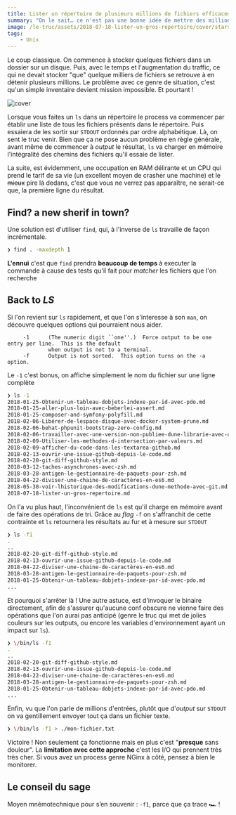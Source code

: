 ```yaml
---
title: Lister un répertoire de plusieurs millions de fichiers efficacement
summary: "On le sait… ce n'est pas une bonne idée de mettre des millions de fichier dans le même répertoire. Tout devient plus compliqué, ne serait-ce que lister son contenu !"
image: /le-truc/assets/2018-07-18-lister-un-gros-repertoire/cover/stars.jpg
tags:
    - Unix
---
```


Le coup classique. On commence à stocker quelques fichiers dans un dossier sur un disque. Puis, avec le temps et l'augmentation du traffic, ce qui ne devait stocker "que" quelque milliers de fichiers se retrouve à en détenir plusieurs millions. Le problème avec ce genre de situation, c'est qu'un simple inventaire devient mission impossible. Et pourtant !

![cover](/le-truc/assets/2018-07-18-lister-un-gros-repertoire/cover/stars.jpg)

Lorsque vous faites un `ls` dans un répertoire le process va commencer par établir une liste de tous les fichiers présents dans le répertoire. Puis essaiera de les sortir sur `STDOUT` ordonnés par ordre alphabétique. Là, on sent le truc venir. Bien que ça ne pose aucun problème en règle générale, avant même de commencer à _output_ le résultat, `ls` va charger en mémoire l'intégralité des chemins des fichiers qu'il essaie de lister.

La suite, est évidemment, une occupation en RAM délirante et un CPU qui prend le tarif de sa vie (un excellent moyen de crasher une machine) et le ~~mieux~~ pire là dedans, c'est que vous ne verrez pas apparaître, ne serait-ce que, la première ligne du résultat.

## Find? a new sherif in town?

Une solution est d'utiliser `find`, qui, à l'inverse de `ls` travaille de façon incrémentale.

```bash
❯ find . -maxdepth 1
```

**L'ennui** c'est que `find` prendra **beaucoup de temps** à executer la commande à cause des tests qu'il fait pour _matcher_ les fichiers que l'on recherche

## Back to _LS_

Si l'on revient sur `ls` rapidement, et que l'on s'interesse à son `man`, on découvre quelques options qui pourraient nous aider.

```man
     -1      (The numeric digit ``one''.)  Force output to be one entry per line.  This is the default
             when output is not to a terminal.
     -f      Output is not sorted.  This option turns on the -a option.
```

Le `-1` c'est bonus, on affiche simplement le nom du fichier sur une ligne complète

```bash
❯ ls -1
2018-01-25-Obtenir-un-tableau-dobjets-indexe-par-id-avec-pdo.md
2018-01-25-aller-plus-loin-avec-beberlei-assert.md
2018-01-25-composer-and-symfony-polyfill.md
2018-02-06-Libérer-de-lespace-disque-avec-docker-system-prune.md
2018-02-06-behat-phpunit-bootstrap-zero-config.md
2018-02-06-travailler-avec-une-version-non-publiee-dune-librarie-avec-composer.md
2018-02-09-Utiliser-les-methodes-d-intersection-par-valeurs.md
2018-02-09-afficher-du-code-dans-les-textarea-github.md
2018-02-13-ouvrir-une-issue-github-depuis-le-code.md
2018-02-20-git-diff-github-style.md
2018-03-12-taches-asynchrones-avec-zsh.md
2018-03-28-antigen-le-gestionnaire-de-paquets-pour-zsh.md
2018-04-22-diviser-une-chaine-de-caractères-en-es6.md
2018-05-30-voir-lhistorique-des-modifications-dune-methode-avec-git.md
2018-07-18-lister-un-gros-repertoire.md
```

On l'a vu plus haut, l'inconvénient de `ls` est qu'il charge en mémoire avant de faire des opérations de tri. Grâce au _flag_ `-f` on s'affranchit de cette contrainte et `ls` retournera les résultats au fur et à mesure sur `STDOUT`

```bash
❯ ls -f1
.
..
2018-02-20-git-diff-github-style.md
2018-02-13-ouvrir-une-issue-github-depuis-le-code.md
2018-04-22-diviser-une-chaine-de-caractères-en-es6.md
2018-03-28-antigen-le-gestionnaire-de-paquets-pour-zsh.md
2018-01-25-Obtenir-un-tableau-dobjets-indexe-par-id-avec-pdo.md
...
```

Et pourquoi s'arrêter là ! Une autre astuce, est d'invoquer le binaire directement, afin de s'assurer qu'aucune conf obscure ne vienne faire des opérations que l'on aurai pas anticipé (genre le truc qui met de jolies couleurs sur les outputs, ou encore les variables d'environnement ayant un impact sur `ls`).

```bash
❯ \/bin/ls -f1
.
..
2018-02-20-git-diff-github-style.md
2018-02-13-ouvrir-une-issue-github-depuis-le-code.md
2018-04-22-diviser-une-chaine-de-caractères-en-es6.md
2018-03-28-antigen-le-gestionnaire-de-paquets-pour-zsh.md
2018-01-25-Obtenir-un-tableau-dobjets-indexe-par-id-avec-pdo.md
...
```

Enfin, vu que l'on parle de millions d'entrées, plutôt que d'_output_ sur `STDOUT` on va gentillement envoyer tout ça dans un fichier texte.

```bash
❯ \/bin/ls -f1 > ./mon-fichier.txt
```

Victoire ! Non seulement ça fonctionne mais en plus c'est "**presque** sans douleur". La **limitation avec cette approche** c'est les I/O qui prennent très très cher. Si vous avez un process genre NGinx à côté, pensez à bien le monitorer.

## Le conseil du sage

Moyen mnémotechnique pour s’en souvenir : `-f1`, parce que ça trace 🏎 !  
